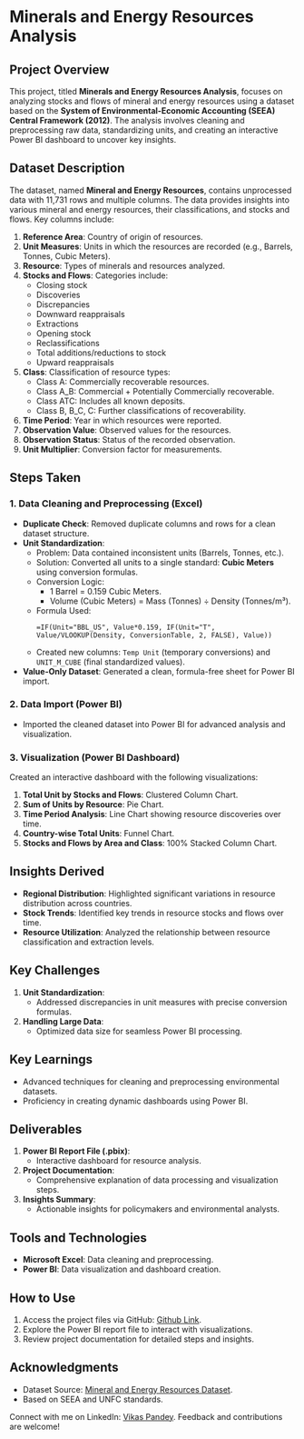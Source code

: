 # Minerals and Energy Resources Analysis

## Project Overview  
This project, titled **Minerals and Energy Resources Analysis**, focuses on analyzing stocks and flows of mineral and energy resources using a dataset based on the **System of Environmental-Economic Accounting (SEEA) Central Framework (2012)**. The analysis involves cleaning and preprocessing raw data, standardizing units, and creating an interactive Power BI dashboard to uncover key insights. 

## Dataset Description  
The dataset, named **Mineral and Energy Resources**, contains unprocessed data with 11,731 rows and multiple columns. The data provides insights into various mineral and energy resources, their classifications, and stocks and flows. Key columns include:  

1. **Reference Area**: Country of origin of resources.  
2. **Unit Measures**: Units in which the resources are recorded (e.g., Barrels, Tonnes, Cubic Meters).  
3. **Resource**: Types of minerals and resources analyzed.  
4. **Stocks and Flows**: Categories include:  
   - Closing stock  
   - Discoveries  
   - Discrepancies  
   - Downward reappraisals  
   - Extractions  
   - Opening stock  
   - Reclassifications  
   - Total additions/reductions to stock  
   - Upward reappraisals  
5. **Class**: Classification of resource types:  
   - Class A: Commercially recoverable resources.  
   - Class A_B: Commercial + Potentially Commercially recoverable.  
   - Class ATC: Includes all known deposits.  
   - Class B, B_C, C: Further classifications of recoverability.  
6. **Time Period**: Year in which resources were reported.  
7. **Observation Value**: Observed values for the resources.  
8. **Observation Status**: Status of the recorded observation.  
9. **Unit Multiplier**: Conversion factor for measurements.

## Steps Taken  

### 1. Data Cleaning and Preprocessing (Excel)  
- **Duplicate Check**: Removed duplicate columns and rows for a clean dataset structure.  
- **Unit Standardization**:  
  - Problem: Data contained inconsistent units (Barrels, Tonnes, etc.).  
  - Solution: Converted all units to a single standard: **Cubic Meters** using conversion formulas.  
  - Conversion Logic:  
    - 1 Barrel = 0.159 Cubic Meters.  
    - Volume (Cubic Meters) = Mass (Tonnes) ÷ Density (Tonnes/m³).  
  - Formula Used:  
    ```
    =IF(Unit="BBL_US", Value*0.159, IF(Unit="T", Value/VLOOKUP(Density, ConversionTable, 2, FALSE), Value))
    ```  
  - Created new columns: `Temp Unit` (temporary conversions) and `UNIT_M_CUBE` (final standardized values).  
- **Value-Only Dataset**: Generated a clean, formula-free sheet for Power BI import.  

### 2. Data Import (Power BI)  
- Imported the cleaned dataset into Power BI for advanced analysis and visualization.  

### 3. Visualization (Power BI Dashboard)  
Created an interactive dashboard with the following visualizations:  
1. **Total Unit by Stocks and Flows**: Clustered Column Chart.  
2. **Sum of Units by Resource**: Pie Chart.  
3. **Time Period Analysis**: Line Chart showing resource discoveries over time.  
4. **Country-wise Total Units**: Funnel Chart.  
5. **Stocks and Flows by Area and Class**: 100% Stacked Column Chart.  

## Insights Derived  
- **Regional Distribution**: Highlighted significant variations in resource distribution across countries.  
- **Stock Trends**: Identified key trends in resource stocks and flows over time.  
- **Resource Utilization**: Analyzed the relationship between resource classification and extraction levels.  

## Key Challenges  
1. **Unit Standardization**:  
   - Addressed discrepancies in unit measures with precise conversion formulas.  
2. **Handling Large Data**:  
   - Optimized data size for seamless Power BI processing.  

## Key Learnings  
- Advanced techniques for cleaning and preprocessing environmental datasets.  
- Proficiency in creating dynamic dashboards using Power BI.  

## Deliverables  
1. **Power BI Report File (.pbix)**:  
   - Interactive dashboard for resource analysis.  
2. **Project Documentation**:  
   - Comprehensive explanation of data processing and visualization steps.  
3. **Insights Summary**:  
   - Actionable insights for policymakers and environmental analysts.  

## Tools and Technologies  
- **Microsoft Excel**: Data cleaning and preprocessing.  
- **Power BI**: Data visualization and dashboard creation.  

## How to Use  
1. Access the project files via GitHub: [Github Link](https://github.com/vikaspandey-001).  
2. Explore the Power BI report file to interact with visualizations.  
3. Review project documentation for detailed steps and insights.  

## Acknowledgments  
- Dataset Source: [Mineral and Energy Resources Dataset](https://shorturl.at/fbepE).  
- Based on SEEA and UNFC standards.  

Connect with me on LinkedIn: [Vikas Pandey](https://www.linkedin.com/in/vikaspandey001/). Feedback and contributions are welcome!  
